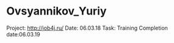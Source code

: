 # Ovsyannikov_Yuriy
Project:	http://job4j.ru/
Date:		06.03.18
Task:		Training
Completion date:06.03.19	
